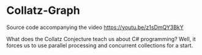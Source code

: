 # Collatz-Graph
Source code accompanying the video https://youtu.be/z1sDmQY3BkY

What does the Collatz Conjecture teach us about C# programming? Well, it forces us to use parallel processing and concurrent collections for a start.
